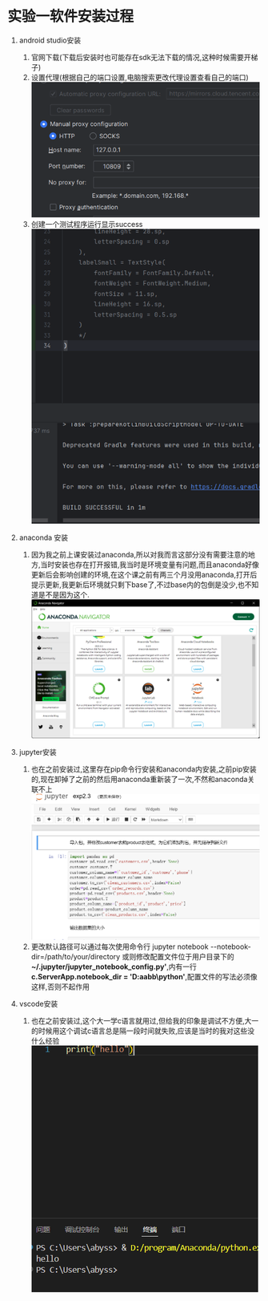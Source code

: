 # 实验一软件安装过程

1. android studio安装
   1. 官网下载(下载后安装时也可能存在sdk无法下载的情况,这种时候需要开梯子)
   2. 设置代理(根据自己的端口设置,电脑搜索更改代理设置查看自己的端口)  
   ![代理设置](proxy.png)
   3. 创建一个测试程序运行显示success  
   ![测试程序](androidrun.png)

2. anaconda 安装
   1. 因为我之前上课安装过anaconda,所以对我而言这部分没有需要注意的地方,当时安装也存在打开报错,我当时是环境变量有问题,而且anaconda好像更新后会影响创建的环境,在这个课之前有两三个月没用anaconda,打开后提示更新,我更新后环境就只剩下base了,不过base内的包倒是没少,也不知道是不是因为这个.  
   ![anaconda](anaconda.png)
3. jupyter安装
   1. 也在之前安装过,这里存在pip命令行安装和anaconda内安装,之前pip安装的,现在卸掉了之前的然后用anaconda重新装了一次,不然和anaconda关联不上  
   ![jupyter](jupyter.png)
   2. 更改默认路径可以通过每次使用命令行
   jupyter notebook --notebook-dir=/path/to/your/directory
   或则修改配置文件位于用户目录下的
   **~/.jupyter/jupyter_notebook_config.py'**,内有一行  
   **c.ServerApp.notebook_dir = 'D:aabb\python'**,配置文件的写法必须像这样,否则不起作用
4. vscode安装
   1. 也在之前安装过,这个大一学c语言就用过,但给我的印象是调试不方便,大一的时候用这个调试c语言总是隔一段时间就失败,应该是当时的我对这些没什么经验  
   ![vscode](vscode.png)